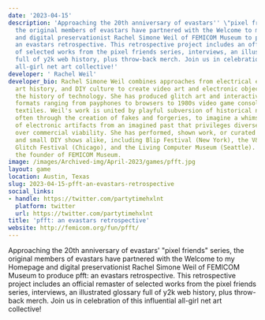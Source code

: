 ```yaml
---
date: '2023-04-15'
description: 'Approaching the 20th anniversary of evastars'' \"pixel friends\" series,
  the original members of evastars have partnered with the Welcome to my Homepage
  and digital preservationist Rachel Simone Weil of FEMICOM Museum to produce pfft:
  an evastars retrospective. This retrospective project includes an official remaster
  of selected works from the pixel friends series, interviews, an illustrated glossary
  full of y2k web history, plus throw-back merch. Join us in celebration of this influential
  all-girl net art collective!'
developer: ' Rachel Weil'
developer_bio: Rachel Simone Weil combines approaches from electrical engineering,
  art history, and DIY culture to create video art and electronic objects that reimagine
  the history of technology. She has produced glitch art and interactive works for
  formats ranging from payphones to browsers to 1980s video game consoles to handmade
  textiles. Weil's work is united by playful subversion of historical narratives,
  often through the creation of fakes and forgeries, to imagine a whimsical playground
  of electronic artifacts from an imagined past that privileges diverse participation
  over commercial viability. She has performed, shown work, or curated shows for museums
  and small DIY shows alike, including Blip Festival (New York), the V&A Museum (London),
  Glitch Festival (Chicago), and the Living Computer Museum (Seattle). Weil is also
  the founder of FEMICOM Museum.
image: /images/Archived-img/April-2023/games/pfft.jpg
layout: game
location: Austin, Texas
slug: 2023-04-15-pfft-an-evastars-retrospective
social_links:
- handle: https://twitter.com/partytimehxlnt
  platform: twitter
  url: https://twitter.com/partytimehxlnt
title: 'pfft: an evastars retrospective'
website: http://femicom.org/fun/pfft/
---
```


Approaching the 20th anniversary of evastars' "pixel friends" series, the original members of evastars have partnered with the Welcome to my Homepage and digital preservationist Rachel Simone Weil of FEMICOM Museum to produce pfft: an evastars retrospective. This retrospective project includes an official remaster of selected works from the pixel friends series, interviews, an illustrated glossary full of y2k web history, plus throw-back merch. Join us in celebration of this influential all-girl net art collective!